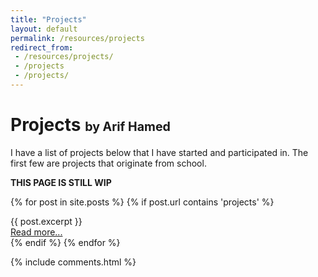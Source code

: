 ```yaml
---
title: "Projects"
layout: default
permalink: /resources/projects
redirect_from:
 - /resources/projects/
 - /projects 
 - /projects/
---
```


<!-- {% capture projects-md %}
{% include projects-inc.md %}
{% endcapture %}
{{ projects-md | markdownify }} -->

# Projects <span style="font-size:70%">by Arif Hamed</span>

I have a list of projects below that I have started and participated in. The first few are projects that originate from school.

**THIS PAGE IS STILL WIP**

{% for post in site.posts %}
  {% if post.url contains 'projects' %}
    <div class="project">
      {{ post.excerpt }}
      <div class="text-center"><a class="w-100" href="{{ site.baseurl }}{{ post.url }}">Read more...</a></div>
    </div>
  {% endif %}
{% endfor %}

{% include comments.html %}